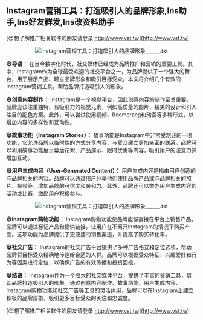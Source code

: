 ## **Instagram营销工具：打造吸引人的品牌形象,Ins助手,Ins好友群发,Ins改资料助手**

[😍想了解推广相关软件的朋友请登录 http://www.vst.tw](http://www.vst.tw)

 <center><img src="https://vst.tw/MP4/tuiguang/png/8.png" alt="Instagram营销工具：打造吸引人的品牌形象______.txt"></center>

**😄导语：**
在当今数字化时代，社交媒体已经成为品牌推广和营销的重要工具。其中，Instagram作为全球最受欢迎的社交平台之一，为品牌提供了一个强大的舞台，用于展示产品、建立品牌形象和吸引目标受众。本文将介绍几个有效的Instagram营销工具，帮助品牌打造吸引人的形象。

**😄创意内容制作：**
Instagram是一个视觉平台，因此创意内容的制作至关重要。品牌应该注重独特、有吸引力的视觉元素，例如高质量的图片、精美的设计和引人注目的配色方案。此外，可以尝试使用视频、Boomerang和动画等多种形式，以增加内容的多样性和互动性。

**😄故事功能（Instagram Stories）：**
故事功能是Instagram中非常受欢迎的一项功能，它允许品牌以临时性的方式分享内容，与受众建立更加亲密的联系。品牌可以利用故事功能展示幕后花絮、产品演示、限时优惠等内容，吸引用户的注意力并增加互动。

**😄用户生成内容（User-Generated Content）：**
用户生成内容是指由用户创造的与品牌相关的内容。品牌可以通过用户分享他们使用品牌产品或与品牌相关的照片、视频等，增加品牌的可信度和亲和力。此外，品牌还可以举办用户生成内容的活动或比赛，激励用户积极参与。

 <center><img src="https://vst.tw/MP4/tuiguang/png/3.png" alt="Instagram营销工具：打造吸引人的品牌形象______.txt"></center>

**😄Instagram购物功能：**
Instagram购物功能使品牌能够直接在平台上销售产品。品牌可以通过标记产品和提供链接，让用户在不离开Instagram的情况下购买产品。这项功能为品牌提供了更便捷的销售渠道，并提高了购买转化率。

**😄社交广告：**
Instagram的社交广告平台提供了多种广告格式和定位选项，帮助品牌将目标受众精确地传达给合适的人群。品牌可以根据受众特征、兴趣爱好和行为等因素进行定位，以确保广告的有效传播和投资回报。

**😄结语：**
Instagram作为一个强大的社交媒体平台，提供了丰富的营销工具，帮助品牌打造吸引人的形象。通过创意内容制作、故事功能、用户生成内容、Instagram购物功能和社交广告等工具的灵活运用，品牌可以在Instagram上建立积极的品牌形象，吸引更多目标受众的关注和忠诚度。

[😍想了解推广相关软件的朋友请登录 http://www.vst.tw](http://www.vst.tw)




